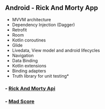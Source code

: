 ## Android - Rick And Morty App

- MVVM architecture
- Dependency Injection (Dagger)
- Retrofit
- Room
- Kotlin coroutines
- Glide
- Livedata, View model and android lifecycles
- Navigation
- Data Binding
- Kotlin extensions
- Binding adapters
- Truth library for unit testing*

### - [Rick And Morty Api](https://rickandmortyapi.com/)
### - [Mad Score](https://madscorecard.withgoogle.com/scorecards/1415922638/)
